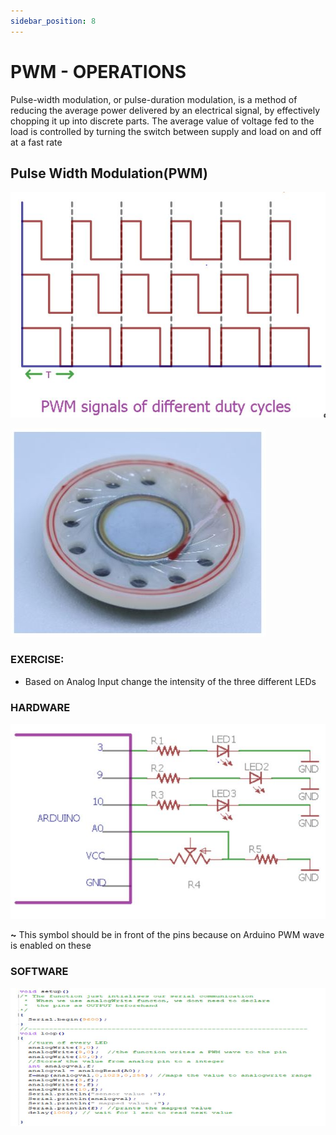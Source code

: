 ```yaml
---
sidebar_position: 8
---
```


# PWM - OPERATIONS

Pulse-width modulation, or pulse-duration modulation, is a method of reducing the average power delivered by an electrical signal, by effectively chopping it up into discrete parts. The average value of voltage fed to the load is controlled by turning the switch between supply and load on and off at a fast rate

## Pulse Width Modulation(PWM)
![](img/lecture8_pg2.JPG)
    
![](img/lecture8_pg3.JPG)
    



### EXERCISE:

- Based on Analog Input change the intensity of the three different LEDs 

### HARDWARE

![](img/lecture8_pg5.JPG)
    
**~** This symbol should be in front of the pins because on Arduino PWM wave is enabled on these

### SOFTWARE
![](img/lecture8_pg6.JPG)
    